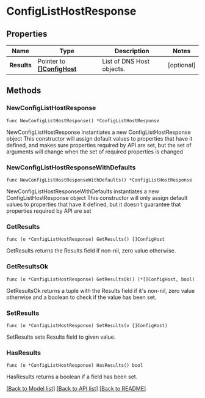 # ConfigListHostResponse

## Properties

Name | Type | Description | Notes
------------ | ------------- | ------------- | -------------
**Results** | Pointer to [**[]ConfigHost**](ConfigHost.md) | List of DNS Host objects. | [optional] 

## Methods

### NewConfigListHostResponse

`func NewConfigListHostResponse() *ConfigListHostResponse`

NewConfigListHostResponse instantiates a new ConfigListHostResponse object
This constructor will assign default values to properties that have it defined,
and makes sure properties required by API are set, but the set of arguments
will change when the set of required properties is changed

### NewConfigListHostResponseWithDefaults

`func NewConfigListHostResponseWithDefaults() *ConfigListHostResponse`

NewConfigListHostResponseWithDefaults instantiates a new ConfigListHostResponse object
This constructor will only assign default values to properties that have it defined,
but it doesn't guarantee that properties required by API are set

### GetResults

`func (o *ConfigListHostResponse) GetResults() []ConfigHost`

GetResults returns the Results field if non-nil, zero value otherwise.

### GetResultsOk

`func (o *ConfigListHostResponse) GetResultsOk() (*[]ConfigHost, bool)`

GetResultsOk returns a tuple with the Results field if it's non-nil, zero value otherwise
and a boolean to check if the value has been set.

### SetResults

`func (o *ConfigListHostResponse) SetResults(v []ConfigHost)`

SetResults sets Results field to given value.

### HasResults

`func (o *ConfigListHostResponse) HasResults() bool`

HasResults returns a boolean if a field has been set.


[[Back to Model list]](../README.md#documentation-for-models) [[Back to API list]](../README.md#documentation-for-api-endpoints) [[Back to README]](../README.md)


